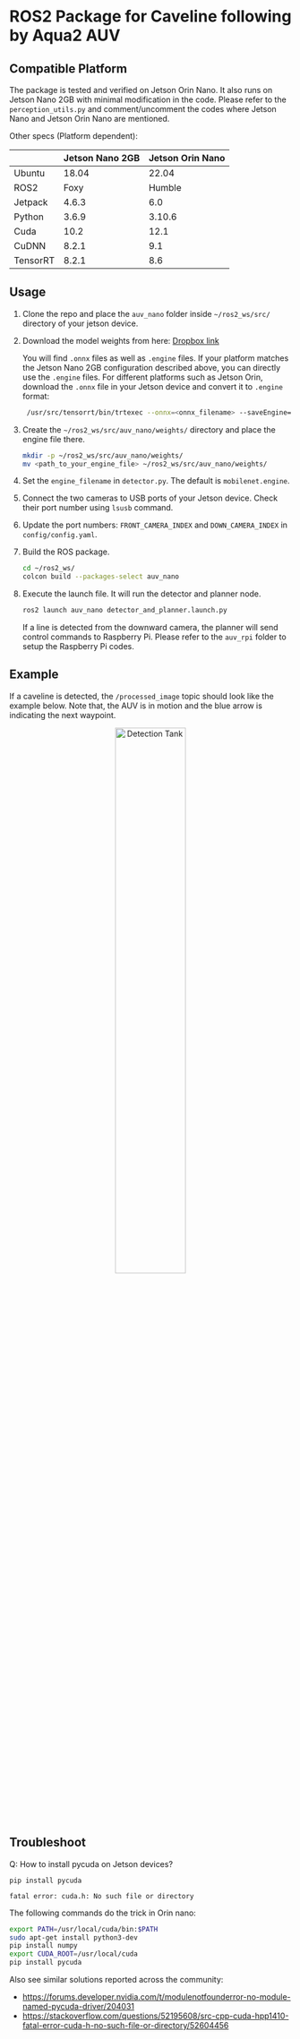 # ROS2 Package for Caveline following by Aqua2 AUV 
## Compatible Platform

The package is tested and verified on Jetson Orin Nano. It also runs on Jetson Nano 2GB with minimal modification in the code. Please refer to the `perception_utils.py` and comment/uncomment the codes where Jetson Nano and Jetson Orin Nano are mentioned.

Other specs (Platform dependent):

|            | Jetson Nano 2GB   | Jetson Orin Nano   |
| ---------  | ----------------  | ------------------ |
| Ubuntu     |      18.04        |    22.04           |
| ROS2       |      Foxy         |    Humble          |
| Jetpack    |    4.6.3          |      6.0           |
| Python     |      3.6.9        |      3.10.6        |
| Cuda       |      10.2         |      12.1          |
| CuDNN      |      8.2.1        |      9.1           |
| TensorRT   |      8.2.1        |      8.6           |



## Usage

1. Clone the repo and place the `auv_nano` folder inside `~/ros2_ws/src/` directory of your jetson device.
2. Download the model weights from here: [Dropbox link](https://www.dropbox.com/scl/fo/6oin10fofx2k8ffhxluia/AJO9DvS03urmhyW1etIEWww?rlkey=bu4xx6g4re4qdunjx313njqqo&st=e0ep0fvo&dl=0)
   
   You will find `.onnx` files as well as `.engine` files. If your platform matches the Jetson Nano 2GB configuration described above, you can directly use the `.engine` files. For different platforms such as Jetson Orin, download the `.onnx` file in your Jetson device and convert it to `.engine` format:
   ```sh
    /usr/src/tensorrt/bin/trtexec --onnx=<onnx_filename> --saveEngine=<engine_filename>
   ```
3. Create the `~/ros2_ws/src/auv_nano/weights/` directory and place the engine file there.
   ```sh
   mkdir -p ~/ros2_ws/src/auv_nano/weights/
   mv <path_to_your_engine_file> ~/ros2_ws/src/auv_nano/weights/
   ```
5. Set the `engine_filename` in `detector.py`. The default is `mobilenet.engine`.
6. Connect the two cameras to USB ports of your Jetson device. Check their port number using `lsusb` command.
7. Update the port numbers: `FRONT_CAMERA_INDEX` and `DOWN_CAMERA_INDEX` in `config/config.yaml`.  

8. Build the ROS package.
   ```sh
   cd ~/ros2_ws/
   colcon build --packages-select auv_nano
   ```
9. Execute the launch file. It will run the detector and planner node.
   ```sh
   ros2 launch auv_nano detector_and_planner.launch.py
   ```
   If a line is detected from the downward camera, the planner will send control commands to Raspberry Pi. Please refer to the `auv_rpi` folder to setup the Raspberry Pi codes.


## Example

If a caveline is detected, the `/processed_image` topic should look like the example below. Note that, the AUV is in motion and the blue arrow is indicating the next waypoint. 
<p align="center">
  <img src="../assets/detection_tank.gif" alt="Detection Tank" width="50%">
</p>

## Troubleshoot
Q: How to install pycuda on Jetson devices?

`pip install pycuda`

`fatal error: cuda.h: No such file or directory`

The following commands do the trick in Orin nano:

```sh
export PATH=/usr/local/cuda/bin:$PATH
sudo apt-get install python3-dev
pip install numpy
export CUDA_ROOT=/usr/local/cuda
pip install pycuda
```

Also see similar solutions reported across the community:
* https://forums.developer.nvidia.com/t/modulenotfounderror-no-module-named-pycuda-driver/204031
* https://stackoverflow.com/questions/52195608/src-cpp-cuda-hpp1410-fatal-error-cuda-h-no-such-file-or-directory/52604456
